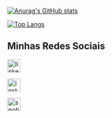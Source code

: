 [![Anurag's GitHub stats](https://github-readme-stats.vercel.app/api?username=henriquehce&show_icons=true&theme=radical)](https://github.com/anuraghazra/github-readme-stats)

[![Top Langs](https://github-readme-stats.vercel.app/api/top-langs/?username=henriquehce&layout=compact&theme=radical)](https://github.com/anuraghazra/github-readme-stats)

## Minhas Redes Sociais

[<img src='https://img.shields.io/badge/LinkedIn-0077B5?style=for-the-badge&logo=linkedin&logoColor=white' alt ='linkedin' height='30'>](https://www.linkedin.com/in/henrique-cipriani-9b006b173/)

[<img src='https://img.shields.io/badge/Instagram-E4405F?style=for-the-badge&logo=instagram&logoColor=white' alt ='instagram' height='30'>](https://instagram.com/henrique.c.e?igshid=NTA5ZTk1NTc=)

[<img src='https://img.shields.io/badge/Spotify-1ED760?&style=for-the-badge&logo=spotify&logoColor=white' alt ='spotify' height='30'>](https://open.spotify.com/user/227zwljygyshtlb6a47s7pfti?si=4b7ccd6e93c04de2)
